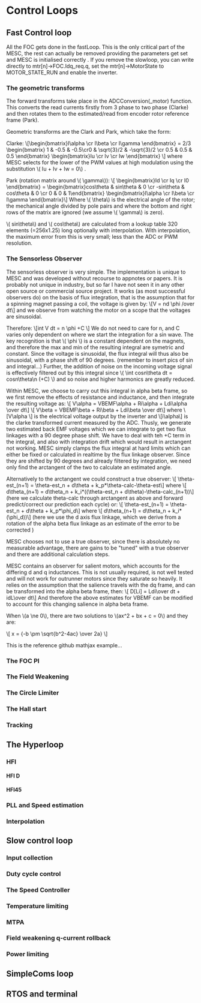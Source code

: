 # Control Loops


## Fast Control loop
All the FOC gets done in the fastLoop. This is the only critical part of the MESC, the rest can actually be removed providing the parameters get set and MESC is initialised correctly .
If you remove the slowloop, you can write directly to mtr[n]->FOC.Idq_req.q, set the mtr[n]->MotorState to MOTOR_STATE_RUN and enable the inverter.

### The geometric transforms
The forward transforms take place in the ADCConversion(_motor) function. This converts the read currents firstly from 3 phase to two phase (Clarke) and then rotates them to the estimated/read from encoder rotor reference frame (Park).

Geometric transforms are the Clark and Park, which take the form:

Clarke:
\\[\begin{bmatrix}I\alpha \cr I\beta \cr I\gamma \end{bmatrix} = 2/3 \begin{bmatrix} 1 & -0.5 & -0.5\cr0 & \sqrt{3}/2 & -\sqrt{3}/2 \cr 0.5 & 0.5 & 0.5 \end{bmatrix} \begin{bmatrix}Iu \cr Iv \cr Iw \end{bmatrix}  \\]
where MESC selects for the lower of the PWM values at high modulation using the substitution \\( Iu + Iv + Iw = 0\\) .

Park (rotation matrix around \\( \gamma\\)):
\\[ \begin{bmatrix}Id \cr Iq \cr I0 \end{bmatrix} = \begin{bmatrix}cos\theta & sin\theta & 0 \cr -sin\theta & cos\theta & 0 \cr 0 & 0 & 1\end{bmatrix} \begin{bmatrix}I\alpha \cr I\beta \cr I\gamma \end{bmatrix}\\]
Where \\( \theta\\) is the electrical angle of the rotor; the mechanical angle divided by pole pairs and where the bottom and right rows of the matrix are ignored (we assume \\( \gamma\\) is zero).

\\( sin\theta\\) and \\( cos\theta\\) are calculated from a lookup table 320 elements (=256x1.25) long optionally with interpolation. With interpolation, the maximum error from this is very small; less than the ADC or PWM resolution.

### The Sensorless Observer
The sensorless observer is very simple. The implementation is unique to MESC and was developed without recourse to appnotes or papers. It is probably not unique in industry, but so far I have not seen it in any other open source or commercial source project.
It works (as most successful observers do) on the basis of flux integration, that is the assumption that for a spinning magnet passing a coil, the voltage is given by:
\\[V = nd \phi /over dt\\] 
and we observe from watching the motor on a scope that the voltages are sinusoidal.

Therefore:
\\[int V dt = n \phi +C \\] 
We do not need to care for n, and C varies only dependent on where we start the integration for a sin wave.
The key recognition is that \\( \phi \\) is a constant dependent on the magnets, and therefore the max and min of the resulting integral are symetric and constant.
Since the voltage is sinusoidal, the flux integral will thus also be sinusoidal, with a phase shift of 90 degrees.
(remember to insert pics of sin and integral...)
Further, the addition of noise on the incoming voltage signal is effectively filtered out by this integral since \\( \int cosn\theta dt = cosn\theta\n (+C) \\) and so noise and higher harmonics are greatly reduced.

Within MESC, we choose to carry out this integral in alpha beta frame, so we first remove the effects of resistance and inductance, and then integrate the resulting voltage as:
\\[ V\alpha = VBEMF\alpha + Ri\alpha + Ldi\alpha \over dt\\]
\\[ V\beta = VBEMF\beta + Ri\beta + Ldi\beta \over dt\\]
where \\[V\alpha \\] is the electrical voltage output by the inverter and \\[i\alpha\\] is the clarke transformed current measured by the ADC.
Thusly, we generate two estimated back EMF voltages which we can integrate to get two flux linkages with a 90 degree phase shift.
We have to deal with teh +C term in the integral, and also with integration drift which would result in arctangent not working. MESC simply clamps the flux integral at hard limits which can either be fixed or calculated in realtime by the flux linkage observer. 
Since they are shifted by 90 degrees and already filtered by integration, we need only find the arctangent of the two to calculate an estimated angle.

Alternatively to the arctangent we could construct a true observer:
\\[ \theta-est_(n+1) = \theta-est_n + d\theta + k_p*\theta-calc-\theta-est\\]
where
\\[ d\theta_(n+1) = d\theta_n + k_i*((\theta-est_n + d\theta)-\theta-calc_(n+1))\\]
(here we calculate theta-calc through arctangent as above and forward predict/correct our prediction each cycle)
or: 
\\[ \theta-est_(n+1) = \theta-est_n + d\theta + k_p*\phi_d\\]
where
\\[ d\theta_(n+1) = d\theta_n + k_i*(\phi_d))\\] 
(here we use the d axis flux linkage, which we derive from a rotation of the alpha beta flux linkage as an estimate of the error to be corrected )

MESC chooses not to use a true observer, since there is absolutely no measurable advantage, there are gains to be "tuned" with a true observer and there are additional calculation steps.

MESC contains an observer for salient motors, which accounts for the differing d and q inductances. This is not usually required, is not well tested and will not work for outrunner motors since they saturate so heavily.
It relies on the assumption that the salience travels with the dq frame, and can be transformed into the alpha beta frame, then:
\\[ D[Li] = Ldi\over dt + idL\over dt\\]
And therefore the above estimates for VBEMF can be modified to account for this changing salience in alpha beta frame.

When \\(a \ne 0\\), there are two solutions to \\(ax^2 + bx + c = 0\\) and they are: 

\\[ x = {-b \pm \sqrt{b^2-4ac} \over 2a} \\]

This is the reference github mathjax example...

### The FOC PI

### The Field Weakening

### The Circle Limiter

### The Hall start

### Tracking


## The Hyperloop

### HFI

#### HFI D

#### HFI45

### PLL and Speed estimation

### Interpolation


## Slow control loop

### Input collection

### Duty cycle control

### The Speed Controller

### Temperature limiting

### MTPA

### Field weakening q-current rollback

### Power limiting





## SimpleComs loop

## RTOS and terminal

